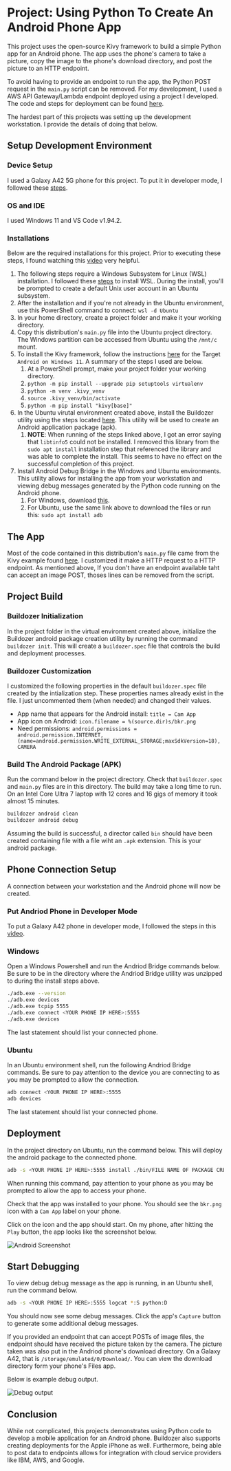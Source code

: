 # Project: Using Python To Create An Android Phone App

This project uses the open-source Kivy framework to build a simple Python app for an Android phone. The app uses the phone's camera to take a picture, copy the image to the phone's download directory, and post the picture to an HTTP endpoint.

To avoid having to provide an endpoint to run the app, the Python POST request in the `main.py` script can be removed. For my development, I used a AWS API Gateway/Lambda endpoint deployed using a project I developed. The code and steps for deployment can be found [here](https://github.com/efarish/portfolio/tree/main/aws/sam_lambda_s3).

The hardest part of this projects was setting up the development workstation. I provide the details of doing that below.

## Setup Development Environment

### Device Setup

I used a Galaxy A42 5G phone for this project. To put it in developer mode, I followed these [steps](https://www.youtube.com/watch?v=VspNNL6mMSk).

### OS and IDE

I used Windows 11 and VS Code v1.94.2.  

### Installations

Below are the required installations for this project. Prior to executing these steps, I found watching this [video](https://www.youtube.com/watch?v=YByZ_sOOWsQ) very helpful.  

1. The following steps require a Windows Subsystem for Linux (WSL) installation. I followed these [steps](https://www.youtube.com/watch?v=YByZ_sOOWsQ) to install WSL. During the install, you'll be prompted to create a default Unix user account in an Ubuntu subsystem.
1. After the installation and if you're not already in the Ubuntu environment, use this PowerShell command to connect: `wsl -d Ubuntu`
1. In your home directory, create a project folder and make it your working directory.
1. Copy this distribution's `main.py` file into the Ubuntu project directory. The Windows partition can be accessed from Ubuntu using the `/mnt/c` mount.
1. To install the Kivy framework, follow the instructions [here](https://kivy.org/doc/stable/gettingstarted/installation.html#install-pip) for the Target `Android on Windows 11`. A summary of the steps I used are below.
    1. At a PowerShell prompt, make your project folder your working directory.
    1. `python -m pip install --upgrade pip setuptools virtualenv`
    1. `python -m venv .kivy_venv`
    1. `source .kivy_venv/bin/activate`
    1. `python -m pip install "kivy[base]"`
1. In the Ubuntu virutal environment created above, install the Buildozer utility using the steps located [here](https://buildozer.readthedocs.io/en/latest/installation.html). This utility will be used to create an Android application package (apk). 
    1. **NOTE**: When running of the steps linked above, I got an error saying that `libtinfo5` could not be installed. I removed this library from the `sudo apt install` installation step that referenced the library and was able to complete the install. This seems to have no effect on the successful completion of this project.
1. Install Android Debug Bridge in the Windows and Ubuntu environments. This utility allows for installing the app from your workstation and viewing debug messages generated by the Python code running on the Android phone. 
    1. For Windows, download [this](https://developer.android.com/tools/releases/platform-tools).
    1. For Ubuntu, use the same link above to download the files or run this: `sudo apt install adb` 

## The App

Most of the code contained in this distribution's `main.py` file came from the Kivy example found [here](https://kivy.org/doc/stable/examples/gen__camera__main__py.html). I customized it make a HTTP request to a HTTP endpoint. As mentioned above, If you don't have an endpoint available taht can accept an image POST, thoses lines can be removed from the script.

## Project Build

### Buildozer Initialization

In the project folder in the virtual environment created above, initialize the Buildozer android package creation utility by running the command `buildozer init`. This will create a `buildozer.spec` file that controls the build and deployment processes. 

### Buildozer Customization

I customized the following properties in the default `buildozer.spec` file created by the intialization step. These properties names already exist in the file. I just uncommented them (when needed) and changed their values. 

* App name that appears for the Android install: `title = Cam App`
* App icon on Android: `icon.filename = %(source.dir)s/bkr.png`
* Need permissions: `android.permissions = android.permission.INTERNET, (name=android.permission.WRITE_EXTERNAL_STORAGE;maxSdkVersion=18), CAMERA`

### Build The Android Package (APK)

Run the command below in the project directory. Check that `buildozer.spec` and `main.py` files are in this directory. The build may take a long time to run. On an Intel Core Ultra 7 laptop with 12 cores and 16 gigs of memory it took almost 15 minutes.

```bash
buildozer android clean
buildozer android debug 
```

Assuming the build is successful, a director called `bin` should have been created containing file with a file wiht an `.apk` extension. This is your android package. 

## Phone Connection Setup

A connection between your workstation and the Android phone will now be created.

### Put Andriod Phone in Developer Mode

To put a Galaxy A42 phone in developer mode, I followed the steps in this [video](https://www.youtube.com/watch?v=VspNNL6mMSk&t=6s).

### Windows

Open a Windows Powershell and run the Andriod Bridge commands below. Be sure to be in the directory where the Andriod Bridge utility was unzipped to during the install steps above.   

```bash
./adb.exe --version
./adb.exe devices
./adb.exe tcpip 5555
./adb.exe connect <YOUR PHONE IP HERE>:5555
./adb.exe devices
```
The last statement should list your connected phone.

### Ubuntu

In an Ubuntu environment shell, run the following Andriod Bridge commands. Be sure to pay attention to the device you are connecting to as you may be prompted to allow the connection.

```bash
adb connect <YOUR PHONE IP HERE>:5555
adb devices
```

The last statement should list your connected phone.

## Deployment

In the project directory on Ubuntu, run the command below. This will deploy the android package to the connected phone.

```bash
adb -s <YOUR PHONE IP HERE>:5555 install ./bin/FILE NAME OF PACKAGE CREATED IN THE BUILD ABOVE.apk
```

When running this command, pay attention to your phone as you may be prompted to allow the app to access your phone.

Check that the app was installed to your phone. You should see the `bkr.png` icon with a `Cam App`  label on your phone. 

Click on the icon and the app should start. On my phone, after hitting the `Play` button, the app looks like the screenshot below.


![Android Screenshot](./assets/img/screenshot1.jpg)


## Start Debugging

To view debug debug message as the app is running, in an Ubuntu shell, run the command below.

```bash
adb -s <YOUR PHONE IP HERE>:5555 logcat *:S python:D
```

You should now see some debug messages. Click the app's `Capture` button to generate some additional debug messages.

If you provided an endpoint that can accept POSTs of image files, the endpoint should have received the picture taken by the camera. The picture taken was also put in the Andriod phone's download directory. On a Galaxy A42, that is `/storage/emulated/0/Download/`. You can view the download directory form your phone's Files app. 

Below is example debug output.

![Debug output](./assets/img/log1.jpg)

## Conclusion

While not complicated, this projects demonstrates using Python code to develop a mobile application for an Android phone. Buildozer also supports creating deployments for the Apple iPhone as well. Furthermore, being able to post data to endpoints allows for integration with cloud service providers like IBM, AWS, and Google. 


